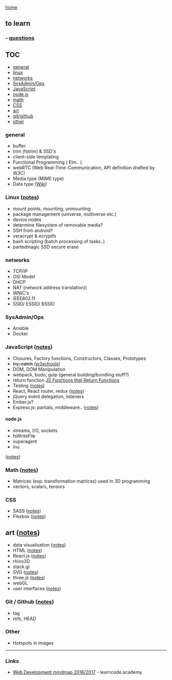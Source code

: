 [home](README.md)

## to learn

### - [questions](questions.md)

## TOC
- [general](#general)
- [linux](#linux)
- [networks](#networks)
- [SysAdmin/Ops](#sysadmin-ops)
- [JavaScript](#javascript)
- [node.js](#node.js)
- [math](#math)
- [CSS](#css)
- [art](#art)
- [git/github](#git-github)
- [other](#other)

### general
- buffer
- trim (fstrim) & SSD's
- client-side templating
- Functional Programming ( Elm.. )
- webRTC (Web Real-Time-Communication, API definition drafted by W3C)
- Media type (MIME type)
- Data type ([Wiki](https://en.wikipedia.org/wiki/Data_type))

### Linux ([notes](notes/linux/index.md))
- mount points, mounting, unmounting
- package management (universe, multiverse etc.)
- device nodes
- determine filesystem of removable media?
- SSH from android?
- veracrypt & ecryptfs
- bash scripting (batch processing of tasks..)
- partedmagic SSD secure erase

### networks
- TCP/IP
- OSI Model
- DHCP
- NAT (network address translation))
- WNIC's
- IEEE802.11
- SSID/ ESSID/ BSSID

### SysAdmin/Ops
- Ansible
- Docker

### JavaScript ([notes](notes/javascript/index.md))
- Closures, Factory functions, Constructors, Classes, Prototypes
- ~~try, catch~~ ([w3schools](http://www.w3schools.com/js/js_errors.asp))
- DOM, DOM Manipulation
- webpack, budo, gulp (general building/bundling stuff?)
- return function [JS Functions that Return Functions](https://davidwalsh.name/javascript-functions)
- Testing ([notes](notes/testing.md))
- React, React router, redux ([notes](notes/react/react.md))
- jQuery event delegation, listeners
- Ember.js?
- Express.js:  partials, middleware.. ([notes](notes/javascript/express.md))

#### node.js
- streams, I/O, sockets
- fsWriteFile
- superagent
- inu

([notes](notes/javascript/node.md))

### Math ([notes](notes/math/index.md))
- Matrices (esp. transformation matrices) used in 3D programming
- vectors, scalars, tensors

### CSS
- SASS ([notes](notes/CSS/SASS.md))
- Flexbox ([notes](notes/CSS/flexbox.md))

## art ([notes](notes/art.md))
- data visualisation ([notes](notes/dataVisualisation.md))
- HTML ([notes](notes/HTML/HTML.md))
- React.js ([notes](notes/javascript/react/react.md))
- rhino3D
- stack.gl
- SVG ([notes](notes/HTML/SVG.md))
- three.js ([notes](notes/javascript/node.md))
- webGL
- user interfaces ([notes](notes/UI.md))

### Git / Github  ([notes](notes/git-github.md))
- tag
- refs, HEAD

### Other
- Hotspots in images

---

### Links

- [Web Development mindmap 2016/2017](https://coggle.it/diagram/Vz9LvW8byvN0I38x) - learncode.academy
